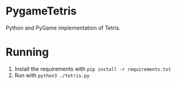 # PygameTetris
Python and PyGame implementation of Tetris.

# Running
1. Install the requirements with  `pip install -r requirements.txt`
2. Run with `python3 ./tetris.py`
